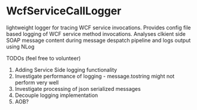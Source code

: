 WcfServiceCallLogger
====================

lightweight  logger for tracing WCF service invocations. Provides config file based logging of WCF service method invocations. Analyses clkient side SOAP message content during message despatch pipeline and logs output using NLog

TODOs (feel free to volunteer)

1) Adding Service Side logging functionality
2) Investigate performance of logging - message.tostring might not perform very well
3) Investigate processing of json serialized messages
4) Decouple logging implementation
5) AOB?